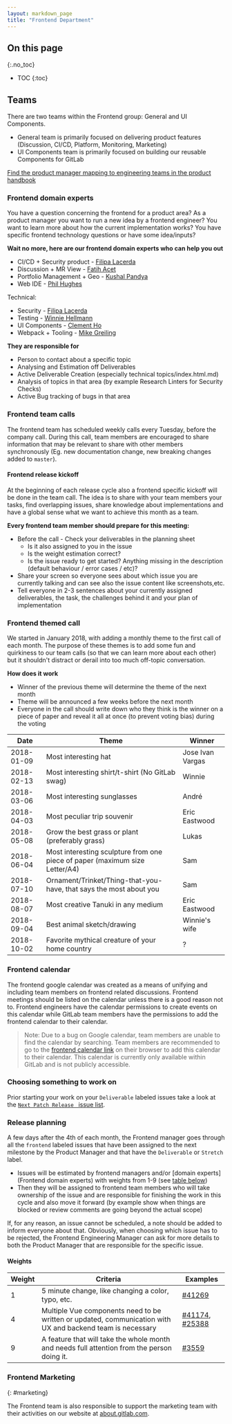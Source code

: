 ```yaml
---
layout: markdown_page
title: "Frontend Department"
---
```


## On this page
{:.no_toc}

- TOC
{:toc}

## Teams

There are two teams within the Frontend group: General and UI Components.

- General team is primarily focused on delivering product features (Discussion, CI/CD, Platform, Monitoring, Marketing)
- UI Components team is primarily focused on building our reusable Components for GitLab

[Find the product manager mapping to engineering teams in the product handbook](https://github.com/daijapan/test/tree/master/product/index.html.md)

### Frontend domain experts

You have a question concerning the frontend for a product area? As a product manager you want to run a new idea by a frontend engineer? You want to learn more about how the current implementation works? You have specific frontend technology questions or have some idea/inputs?

**Wait no more, here are our frontend domain experts who can help you out**
- CI/CD + Security product - [Filipa Lacerda](/team/#FilipaLacerda/index.html.md)
- Discussion + MR View - [Fatih Acet](/team/#fatihacet)
- Portfolio Management + Geo - [Kushal Pandya](/team/#Kushal_Pandya)
- Web IDE - [Phil Hughes](/team/#iamphill)

Technical:
- Security - [Filipa Lacerda](/team/#FilipaLacerda/index.html.md)
- Testing - [Winnie Hellmann](/team/#winh)
- UI Components - [Clement Ho](/team/#ClemMakesApps)
- Webpack + Tooling - [Mike Greiling](/team/#mikegreiling)

**They are responsible for**
- Person to contact about a specific topic
- Analysing and Estimation off Deliverables
- Active Deliverable Creation (especially technical topics/index.html.md)
- Analysis of topics in that area (by example Research Linters for Security Checks)
- Active Bug tracking of bugs in that area

### Frontend team calls

The frontend team has scheduled weekly calls every Tuesday, before the company call. During this call, team members are encouraged to share
information that may be relevant to share with other members synchronously (Eg. new documentation change, new breaking changes added to `master`).

#### Frontend release kickoff

At the beginning of each release cycle also a frontend specific kickoff will be done in the team call. The idea is to share with your team members your tasks, find overlapping issues, share knowledge about implementations and have a global sense what we want to achieve this month as a team.

**Every frontend team member should prepare for this meeting:**
- Before the call - Check your deliverables in the planning sheet
  - Is it also assigned to you in the issue
  - Is the weight estimation correct?
  - Is the issue ready to get started? Anything missing in the description (default behaviour / error cases / etc)?
- Share your screen so everyone sees about which issue you are currently talking and can see also the issue content like screenshots,etc.
- Tell everyone in 2-3 sentences about your currently assigned deliverables, the task, the challenges behind it and your plan of implementation

### Frontend themed call

We started in January 2018, with adding a monthly theme to the first call of each month. The purpose of these themes is to add some
fun and quirkiness to our team calls (so that we can learn more about each other) but it shouldn't distract or derail into too much off-topic conversation.

**How does it work**
- Winner of the previous theme will determine the theme of the next month
- Theme will be announced a few weeks before the next month
- Everyone in the call should write down who they think is the winner on a piece of paper and reveal it all at once (to prevent voting bias) during the voting

| Date | Theme | Winner |
|---|---|---|
| 2018-01-09 | Most interesting hat | Jose Ivan Vargas |
| 2018-02-13 | Most interesting shirt/t-shirt (No GitLab swag) | Winnie |
| 2018-03-06 | Most interesting sunglasses | André |
| 2018-04-03 | Most peculiar trip souvenir | Eric Eastwood |
| 2018-05-08 | Grow the best grass or plant (preferably grass) | Lukas |
| 2018-06-04 | Most interesting sculpture from one piece of paper (maximum size Letter/A4) | Sam |
| 2018-07-10 | Ornament/Trinket/Thing-that-you-have, that says the most about you | Sam |
| 2018-08-07 | Most creative Tanuki in any medium | Eric Eastwood |
| 2018-09-04 | Best animal sketch/drawing | Winnie's wife |
| 2018-10-02 | Favorite mythical creature of your home country | ? |

### Frontend calendar

The frontend google calendar was created as a means of unifying and including team members on frontend related discussions.
Frontend meetings should be listed on the calendar unless there is a good reason not to.
Frontend engineers have the calendar permissions to create events on this calendar while GitLab team members have the permissions to add the frontend calendar to their calendar.

> Note: Due to a bug on Google calendar, team members are unable to find the calendar by searching.
Team members are recommended to go to the [frontend calendar link](https://calendar.google.com/calendar/b/1?cid=Z2l0bGFiLmNvbV83dHQ0bDA1NWg1MGRndWNpZDBidGg1ZGZsOEBncm91cC5jYWxlbmRhci5nb29nbGUuY29t)
on their browser to add this calendar to their calendar. This calendar is currently only available within GitLab and is not publicly accessible.

### Choosing something to work on

Prior starting your work on your `Deliverable` labeled issues take a look at the [`Next Patch Release ` issue list].

[`Next Patch Release ` issue list]: https://gitlab.com/groups/gitlab-org/issues?label_name[]=Next%20Patch%20Release&label_name[]=frontend

### Release planning

A few days after the 4th of each month, the Frontend manager goes through all the `frontend` labeled issues that have been assigned to the next milestone by the Product Manager and that have the `Deliverable` or `Stretch` label.

- Issues will be estimated by frontend managers and/or [domain experts](Frontend domain experts) with weights from 1-9 (see [table below](#weights))
- Then they will be assigned to frontend team members who will take ownership of the issue and are responsible for finishing the work in this cycle and also move it forward (by example show when things are blocked or review comments are going beyond the actual scope)

If, for any reason, an issue cannot be scheduled, a note should be added to inform everyone about that.
Obviously, when choosing which issue has to be rejected, the Frontend Engineering Manager can ask for more details to both the Product Manager that are responsible for the specific issue.

#### Weights

| Weight | Criteria | Examples |
| --- | --- | --- |
| 1 | 5 minute change, like changing a color, typo, etc. | [#41269] |
| 4 | Multiple Vue components need to be written or updated, communication with UX and backend team is necessary | [#41174], [#25388] |
| 9 | A feature that will take the whole month and needs full attention from the person doing it. | [#3559] |

[#41269]: https://gitlab.com/gitlab-org/gitlab-ce/issues/41269
[#3559]: https://gitlab.com/gitlab-org/gitlab-ee/issues/3559
[#25388]: https://gitlab.com/gitlab-org/gitlab-ce/issues/25388
[#41174]: https://gitlab.com/gitlab-org/gitlab-ce/issues/41174

### Frontend Marketing
{: #marketing}

The Frontend team is also responsible to support the marketing team with their activities on our website at [about.gitlab.com](/).
